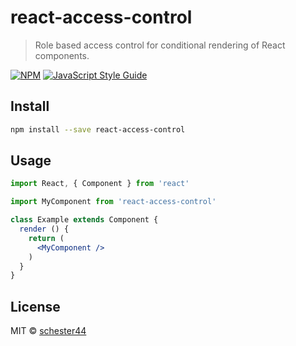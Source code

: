 # react-access-control

> Role based access control for conditional rendering of React components. 

[![NPM](https://img.shields.io/npm/v/react-access-control.svg)](https://www.npmjs.com/package/react-access-control) [![JavaScript Style Guide](https://img.shields.io/badge/code_style-standard-brightgreen.svg)](https://standardjs.com)

## Install

```bash
npm install --save react-access-control
```

## Usage

```jsx
import React, { Component } from 'react'

import MyComponent from 'react-access-control'

class Example extends Component {
  render () {
    return (
      <MyComponent />
    )
  }
}
```

## License

MIT © [schester44](https://github.com/schester44)
